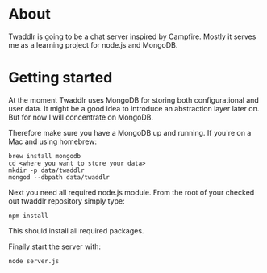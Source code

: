 About
=====
Twaddlr is going to be a chat server inspired by Campfire. Mostly it serves me as a learning project for node.js
and MongoDB. 

Getting started
===============
At the moment Twaddlr uses MongoDB for storing both configurational and user data. It might be a good idea to 
introduce an abstraction layer later on. But for now I will concentrate on MongoDB.

Therefore make sure you have a MongoDB up and running. If you're on a Mac and using homebrew:

    brew install mongodb
    cd <where you want to store your data>
    mkdir -p data/twaddlr
    mongod --dbpath data/twaddlr
  
Next you need all required node.js module. From the root of your checked out twaddlr repository simply type:

    npm install
  
This should install all required packages.

Finally start the server with:

    node server.js
